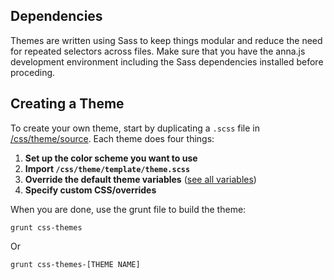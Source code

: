 ## Dependencies

Themes are written using Sass to keep things modular and reduce the need for repeated selectors across files. Make sure that you have the anna.js development environment including the Sass dependencies installed before proceding.

## Creating a Theme

To create your own theme, start by duplicating a ```.scss``` file in [/css/theme/source](). Each theme does four things:

1. **Set up the color scheme you want to use**
2. **Import `/css/theme/template/theme.scss`**
3. **Override the default theme variables** ([see all variables](css/theme/template/theme.scss#L33))
4. **Specify custom CSS/overrides**

When you are done, use the grunt file to build the theme:

```
grunt css-themes
```

Or

```
grunt css-themes-[THEME NAME]
